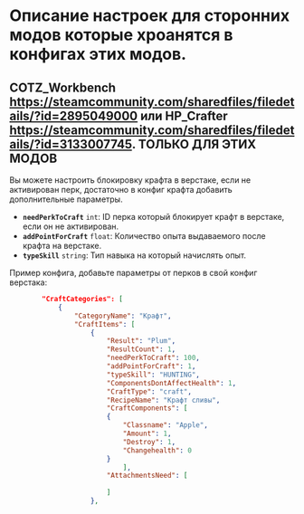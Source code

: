 # Описание настроек для сторонних модов которые хроанятся в конфигах этих модов.
## COTZ_Workbench https://steamcommunity.com/sharedfiles/filedetails/?id=2895049000 или HP_Crafter https://steamcommunity.com/sharedfiles/filedetails/?id=3133007745. ТОЛЬКО ДЛЯ ЭТИХ МОДОВ
Вы можете настроить блокировку крафта в верстаке, если не активирован перк, достаточно в конфиг крафта добавить дополнительные параметры.

- **`needPerkToCraft`** `int`: ID перка который блокирует крафт в верстаке, если он не активирован.
- **`addPointForCraft`** `float`: Количество опыта выдаваемого после крафта на верстаке.
- **`typeSkill`** `string`: Тип навыка на который начислять опыт.

Пример конфига, добавьте параметры от перков в свой конфиг верстака:

```json
		"CraftCategories": [
			{
			    "CategoryName": "Крафт",
  				"CraftItems": [
  					{
  						"Result": "Plum",
  						"ResultCount": 1,
  						"needPerkToCraft": 100,
  						"addPointForCraft": 1,
  						"typeSkill": "HUNTING",
  						"ComponentsDontAffectHealth": 1,
  						"CraftType": "craft",
  						"RecipeName": "Крафт сливы",
  						"CraftComponents": [
  						{
  							"Classname": "Apple",
  							"Amount": 1,
  							"Destroy": 1,
  							"Changehealth": 0
  						}
  							],
  						"AttachmentsNeed": [
  												
  						]
  					},
```
